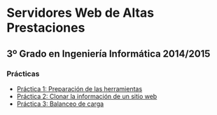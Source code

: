 Servidores Web de Altas Prestaciones
====================================
3º Grado en Ingeniería Informática 2014/2015
--------------------------------------------

### Prácticas
* [Práctica 1: Preparación de las herramientas](Practica1/README.md)
* [Práctica 2: Clonar la información de un sitio web](Practica2/README.md)
* [Práctica 3: Balanceo de carga](Practica3/README.md)
